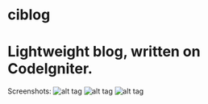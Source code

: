 ciblog
======

Lightweight blog, written on CodeIgniter.
======
Screenshots:
![alt tag](http://savepic.ru/5231690.png)
![alt tag](http://savepic.ru/5218378.png)
![alt tag](http://savepic.ru/5219402.png)
